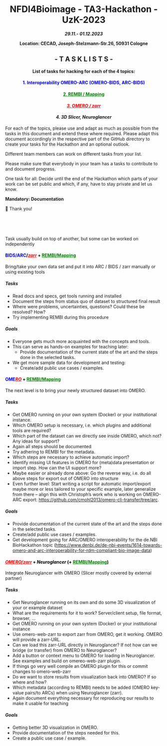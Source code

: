 <h1 style="text-align: center;">NFDI4Bioimage - TA3-Hackathon - UzK-2023</h1>

***<p style="text-align: center;">29.11.- 01.12.2023</p>*** 

**<p style="text-align: center;">Location: CECAD, Joseph-Stelzmann-Str.26, 50931 Cologne</p>**  

## <center>- T A S K    L I S T S -</center>

**<center>List of tasks for hacking for each of the 4 topics:</center>**  
#### <center><p style="color:blue">1. Interoperability OMERO-ARC (OMERO-BIDS, ARC-BIDS)</p></center>
#### **<center><p style="color:green"><ins>2.	REMBI / Mapping</ins></p></center>** 
#### ***<center><p style="color:red"><ins>3.	OMERO / zarr</ins></p></center>***
#### ***<center>4.	3D Slicer, Neuroglancer</center>***

For each of the topics, please use and adapt as much as possible from the tasks in this document and extend these where required. Please adapt this document accordingly in the respective part of the GitHub directory to create your tasks for the Hackathon and an optional outlook.  

Different team members can work on different tasks from your list.  

Please make sure that everybody in your team has a tasks to contribute to and document progress.  

One task for all: Decide until the end of the Hackathon which parts of your work can be set public and which, if any, have to stay private and let us know.  

**Mandatory: Documentation**  

🙌 Thank you!

<br>
<br>
<br>

Task usually build on top of another, but some can be worked on independently

<h4 style="color:blue;">
    BIDS/ARC<!-- 
--><span style="color:black;">/</span><!-- 
--><span style="color:red;"><b><ins><i>zarr</i></b></span><!-- 
--><span style="color:black;"> + </span><!-- 
--><span style="color:green;"><b><ins>REMBI/Mapping</ins></b></span>
</h4>

Bring/take your own data set and put it into ARC / BIDS / zarr manually or using existing tools  

##### **Tasks**  

- Read docs and specs, get tools running and installed  
- Document the steps from status quo of dataset to structured final result  
- Where were problems, uncertainties, questions? Could these be resolved? How?  
- Try implementing REMBI during this procedure  


##### **Goals**  

- Everyone gets much more acquainted with the concepts and tools.  
- This can serve as hands-on examples for teaching later:  
  - Provide documentation of the current state of the art and the steps done in the selected tasks.
- We get more sample data for development and testing:  
  - Create/add public use cases / examples.

<h4 style="color:blue;">
    OME<!-- 
--><span style="color:red;"><b><ins><i>RO</i></b></span><!-- 
--><span style="color:black;"> + </span><!-- 
--><span style="color:green;"><strong><ins>REMBI/Mapping</ins></strong></span>
</h4>

The next level is to bring your newly structured dataset into OMERO.  

##### **Tasks**  

- Get OMERO running on your own system (Docker) or your institutional instance.
- Which OMERO setup is necessary, i.e. which plugins and additional tools are required?
- Which part of the dataset can we directly see inside OMERO, which not? Any ideas for support?
- Again all steps should be documented
- Try adhering to REMBI for the metadata.
- Which steps are necessary to achieve automatic import?
- Identify missing UI features in OMERO for (meta)data presentation or import step. How can the UI support more?
- Maybe easier or already done above: Go the reverse way, i.e. do all above steps for export out of OMERO into structure
- Even further level: Start writing a script for automatic import/export maybe more or less tailored to your specific example, later generalize from there – align this with Christoph’s work who is working on OMERO-ARC export: https://github.com/cmohl2013/omero-cli-transfer/tree/arc.  

##### **Goals**  

- Provide documentation of the current state of the art and the steps done in the selected tasks.
- Create/add public use cases / examples.
- Get development going for ARC/OMERO interoperability for the de.NBI BioHackathon topic (https://www.denbi.de/de-nbi-events/1614-towards-omero-and-arc-interoperability-for-rdm-compliant-bio-image-data)

<h4 style="color:red;">
    <b><ins><i>OMERO/zarr</i></ins></b><!-- 
--><span style="color:black;"> + <i><b>Neuroglancer</b></i> (+ </span><!-- 
--><span style="color:green;"><b><ins>REMBI/Mapping</ins></b></span><!-- 
--><span style="color:black;">)</span>
</h4>

Integrate Neuroglancer with OMERO (Slicer mostly covered by external partner)  

##### **Tasks**  

- Get Neuroglancer running on its own and do some 3D visualization of your or example dataset
- What are the requirements for it to work? Server/client setup, file format, browser, …
- Get OMERO running on your own system (Docker) or your institutional instance
- Use omero-web-zarr to export zarr from OMERO, get it working. OMERO will provide a zarr-URL.
- Can we load this zarr-URL directly in Neuroglancer? If not how can we bridge (or transfer) from OMERO to Neuroglancer?
- Add a button or context menu to OMERO for loading in Neuroglancer. See examples and build on omereo-web-zarr plugin.
- If things go very well compile an OMERO plugin for this or commit changes to omero-web-zarr
- Do we want to store results from visualization back into OMERO? If so where and how?
- Which metadata (according to REMBI) needs to be added (OMERO key-value pairs/to ARCs) when using Neuroglancer (zarr).
- Again document everything necessary for reproducing our results to make it usable for teaching

##### **Goals**  

- Getting better 3D visualization in OMERO.
- Provide documentation of the steps needed for this.
- Create a public use case / example.